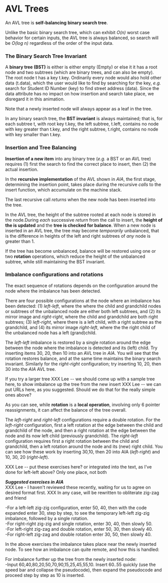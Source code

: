 # AVL Trees



An AVL tree is **self-balancing** **binary search tree**.

Unlike the basic binary search tree, which can exhibit *O(n)* worst case behavior for certain inputs, the AVL tree is always balanced, so search will be *O(log n)*
regardless of the order of the input data. 

### The Binary Search Tree Invariant

A **binary tree (BST)** is either is either empty (Empty) or else it
it has a root node and two subtrees (which are binary trees, and can also be empty).
The root node t has a key t.key. Ordinarily every node would also
hold other data (t.data), which the user would like to find by
searching for the key, *e.g.* search for Student ID Number (key) to find street address (data).  Since the 
data attribute has no impact on 
how insertion and search take place, we disregard it in this animation.


Note that a newly inserted node 
will always appear as a leaf
in the tree. 

		
In any binary search tree, the **BST invariant** is always maintained; that is,
for each 
subtree t, with root key t.key, the left subtree, t.left, 
contains no node with key greater than t.key, and the right subtree,
t.right, contains no node with key smaller than t.key.



### Insertion and Tree Balancing 


**Insertion of a new item** into any binary tree (*e.g.* a BST or an AVL tree) requires 
(1) first the search to find the correct place to insert, then (2) the actual insertion. 

In the **recursive implementation** of the AVL shown in *AIA*, the first stage, 
determining the insertion point, takes place
during the recursive *calls* to the insert function, which accumulate on the machine stack.  


The last recursive call *returns* when the new node has been inserted into the tree. 

In the AVL tree, the height of the subtree rooted at each node is stored in the 
node.During *each* successive *return* from the call to insert,
the **height of the   is updated** and the **tree is checked for balance**.
When a new node is inserted in an AVL tree, the tree may become *temporarily* unbalanced, that is 
the difference in  heights of the left and right subtrees of *any* node is greater than 1.



If the tree has become unbalanced, 
balance will be restored using one or two **rotation**
operations, which reduce the height of the unbalanced subtree, while still maintaining the BST invariant.

### Imbalance configurations and rotations

The exact sequence of rotations depends on the configuration around the 
node where the imbalance has been detected.

There are four possible configurations at the node where an imbalance has been detected:
(1) *left-left*, where the  where the child and grandchild nodes or subtrees of the unbalanced node are 
either both left subtrees, and (2) its mirror image and *right-right*, where the child and grandchild are both right 
subtrees; (3) *left-right*, where there is a left child, with a right subtree as the grandchild, and (4) its mirror image 
*right-left*, where the the right child of the unbalanced node has a left (grand)child.   

The *left-left* imbalance is restored by a single rotation around the edge between the node
where the imbalance is detected and its (left) child.  Try inserting items 30, 20, then 10 into an AVL tree in *AIA*.  You
will see that the rotation restores balance, and at the same time maintains the binary search invariant.  Similarly for
the *right-right* configuration; try inserting 10, 20, then 30 into the *AIA* AVL tree.        




If you try a larger tree
XXX Lee -- we should come up with a sample tree here, to show imbalance up the tree from the new insert
XXX Lee -- we can put URLs here, as you suggested. Should we do that for the really simple ones above?

As you can see, while 
**rotation** is a **local operation**, involving only 6 pointer reassignments,
it can affect the balance of the tree overall.  

The *left-right* and *right-left* configurations require a double rotation.  For the *left-right* configuration,
first a left rotation at the edge between the child and grandchild of the node, and then a right rotation
at the edge between the node and its now left child (previously grandchild).  The *right-left* configuration requires
first a right rotation between the child and grandchild, then a left rotation around the node and its (new) right child. 
You can see how these work by inserting 30,10, then 20 into AIA (*left-right*) and 10, 30, 20 (*right-left*).




XXX Lee -- put these exercises here? or integrated into the text, as I've done for left-left above?
Only one place, not both

_**Suggested exercises in AIA**_  
XXX Lee - I haven't reviewed these recently, waiting for us to agree on desired  format first.
XXX In any case, will be rewritten to obliterate zig-zag and friend


-For a left-left zig-zig configuration, enter 50, 40, then with the code expanded enter 30, step by step, to see the temporary left-left zig-zig imbalance, followed by a single rotation.\
-For right-right zig-zig and single rotation, enter 30, 40, then slowly 50.\
-For left-right zig-zag and double rotation, enter 50, 30, then slowly 40.\
-For right-left zig-zag and double rotation enter 30, 50, then slowly 40.

In the above exercises the imbalance takes place near the newly inserted node. To see how an imbalance can quite remote, and how this is handled:


For imbalance further up the tree from the newly inserted node:  
-Input 60,40,80,20,50,70,90,15,25,45,55,10.  Insert 60..55 quickly (use the speed bar and collapse the pseudocode), then expand the pseudocode and proceed step by step as 10 is inserted.

 
 
 
 
 
 
 
 
 
 
